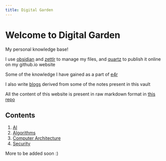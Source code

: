 ```yaml
---
title: Digital Garden
---
```


# Welcome to Digital Garden

My personal knowledge base!

I use [obsidian](https://obsidian.md/) and [zettlr](https://www.zettlr.com/) to manage my files, and [quartz](https://quartz.jzhao.xyz/) to publish it online on my github.io website

Some of the knowledge I have gained as a part of [e4r](https://www.thoughtworks.com/en-in/clients/engineering-research)

I also write [blogs](https://medium.com/@maneesh29s) derived from some of the notes present in this vault

All the content of this website is present in raw markdown format in [this repo](https://github.com/maneesh29s/digital-garden)

## Contents

1. [AI](./AI)
2. [Algorithms](./Algorithms)
3. [Computer Architecture](./ComputerArchitecture)
4. [Security](./Security)

More to be added soon :)

